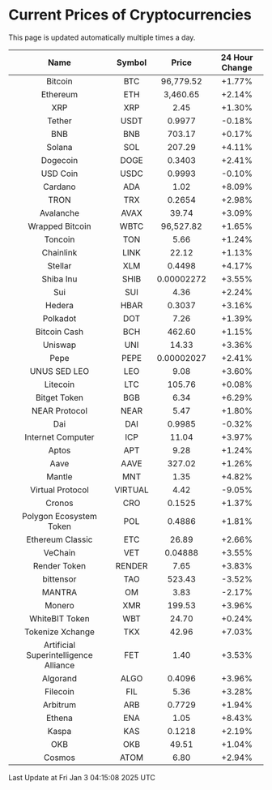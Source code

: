 # Current Prices of Cryptocurrencies
This page is updated automatically multiple times a day.

| Name | Symbol | Price | 24 Hour Change |
| :---: |:---:| :---: | :---: |
| Bitcoin | BTC | 96,779.52 | +1.77% |
| Ethereum | ETH | 3,460.65 | +2.14% |
| XRP | XRP | 2.45 | +1.30% |
| Tether | USDT | 0.9977 | -0.18% |
| BNB | BNB | 703.17 | +0.17% |
| Solana | SOL | 207.29 | +4.11% |
| Dogecoin | DOGE | 0.3403 | +2.41% |
| USD Coin | USDC | 0.9993 | -0.10% |
| Cardano | ADA | 1.02 | +8.09% |
| TRON | TRX | 0.2654 | +2.98% |
| Avalanche | AVAX | 39.74 | +3.09% |
| Wrapped Bitcoin | WBTC | 96,527.82 | +1.65% |
| Toncoin | TON | 5.66 | +1.24% |
| Chainlink | LINK | 22.12 | +1.13% |
| Stellar | XLM | 0.4498 | +4.17% |
| Shiba Inu | SHIB | 0.00002272 | +3.55% |
| Sui | SUI | 4.36 | +2.24% |
| Hedera | HBAR | 0.3037 | +3.16% |
| Polkadot | DOT | 7.26 | +1.39% |
| Bitcoin Cash | BCH | 462.60 | +1.15% |
| Uniswap | UNI | 14.33 | +3.36% |
| Pepe | PEPE | 0.00002027 | +2.41% |
| UNUS SED LEO | LEO | 9.08 | +3.60% |
| Litecoin | LTC | 105.76 | +0.08% |
| Bitget Token | BGB | 6.34 | +6.29% |
| NEAR Protocol | NEAR | 5.47 | +1.80% |
| Dai | DAI | 0.9985 | -0.32% |
| Internet Computer | ICP | 11.04 | +3.97% |
| Aptos | APT | 9.28 | +1.24% |
| Aave | AAVE | 327.02 | +1.26% |
| Mantle | MNT | 1.35 | +4.82% |
| Virtual Protocol | VIRTUAL | 4.42 | -9.05% |
| Cronos | CRO | 0.1525 | +1.37% |
| Polygon Ecosystem Token | POL | 0.4886 | +1.81% |
| Ethereum Classic | ETC | 26.89 | +2.66% |
| VeChain | VET | 0.04888 | +3.55% |
| Render Token | RENDER | 7.65 | +3.83% |
| bittensor | TAO | 523.43 | -3.52% |
| MANTRA | OM | 3.83 | -2.17% |
| Monero | XMR | 199.53 | +3.96% |
| WhiteBIT Token | WBT | 24.70 | +0.24% |
| Tokenize Xchange | TKX | 42.96 | +7.03% |
| Artificial Superintelligence Alliance | FET | 1.40 | +3.53% |
| Algorand | ALGO | 0.4096 | +3.96% |
| Filecoin | FIL | 5.36 | +3.28% |
| Arbitrum | ARB | 0.7729 | +1.94% |
| Ethena | ENA | 1.05 | +8.43% |
| Kaspa | KAS | 0.1218 | +2.19% |
| OKB | OKB | 49.51 | +1.04% |
| Cosmos | ATOM | 6.80 | +2.94% |

Last Update at Fri Jan  3 04:15:08 2025 UTC